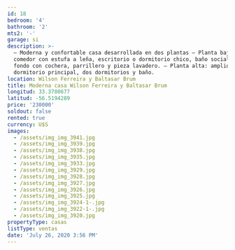 ```yaml
---
id: 18
bedroom: '4'
bathroom: '2'
mts2: '-'
garage: si
description: >-
  – Moderna y confortable casa desarrollada en dos plantas – Planta baja: living
  comedor con estufa a leña, escritorio o dormitorio chico, baño social, cocina,
  fondo con cochera, parrillero y pieza lavadero. – Planta alta: amplio
  dormitorio principal, dos dormitorios y baño.
location: Wilson Ferreira y Baltasar Brum
title: Moderna casa Wilson Ferreira y Baltasar Brum
longitud: 33.3780677
latitud: -56.5194289
price: '230000'
soldout: false
rented: true
currency: U$S
images:
  - /assets/img_img_3941.jpg
  - /assets/img_img_3939.jpg
  - /assets/img_img_3938.jpg
  - /assets/img_img_3935.jpg
  - /assets/img_img_3933.jpg
  - /assets/img_img_3929.jpg
  - /assets/img_img_3928.jpg
  - /assets/img_img_3927.jpg
  - /assets/img_img_3926.jpg
  - /assets/img_img_3925.jpg
  - /assets/img_img_3924-1-.jpg
  - /assets/img_img_3922-1-.jpg
  - /assets/img_img_3920.jpg
propertyType: casas
listType: ventas
date: 'July 26, 2020 3:56 PM'
---
```


